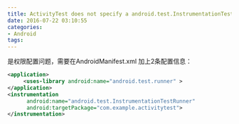 ```yaml
---
title: ActivityTest does not specify a android.test.InstrumentationTestRunner instrumentation or does not declare uses-library android.test.runner in its AndroidManifest.xml
date: 2016-07-22 03:10:55
categories:
- Android
tags: 
---
```

是权限配置问题，需要在AndroidManifest.xml 加上2条配置信息：  
```xml
<application>
     <uses-library android:name="android.test.runner" >
</application>
<instrumentation 
      android:name="android.test.InstrumentationTestRunner" 
      android:targetPackage="com.example.activitytest">
</instrumentation>
```